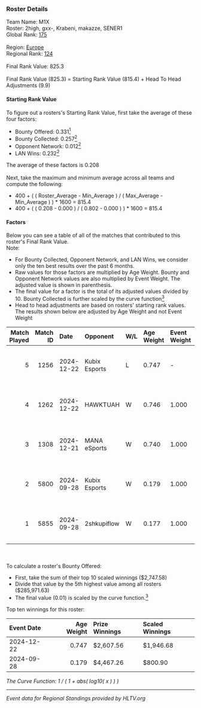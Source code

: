 ### Roster Details<br />
Team Name: M1X<br />
Roster: 2high, gxx-, Krabeni, makazze, SENER1<br />
Global Rank: [175](../../standings_global_2025_02_28.md)<br />
<br />
Region: [Europe]( ../../standings_europe_2025_02_28.md)<br />
Regional Rank: [124]( ../../standings_europe_2025_02_28.md)<br />
<br />
Final Rank Value:  825.3<br />
<br />
Final Rank Value (825.3) = Starting Rank Value (815.4) + Head To Head Adjustments (9.9)<br />

#### Starting Rank Value<br />
To figure out a rosters's Starting Rank Value, first take the average of these four factors:<br />
- Bounty Offered: 0.331[<sup>1</sup>](#table2)
- Bounty Collected: 0.257[<sup>2</sup>](#table1)
- Opponent Network: 0.012[<sup>2</sup>](#table1)
- LAN Wins: 0.232[<sup>2</sup>](#table1)

The average of these factors is 0.208<br />
<br />
Next, take the maximum and minimum average across all teams and compute the following:<br />
- 400 + ( ( Roster_Average - Min_Average ) / ( Max_Average - Min_Average ) ) * 1600 = 815.4
- 400 + ( ( 0.208 - 0.000 ) / ( 0.802 - 0.000 ) ) * 1600 = 815.4


#### Factors<br />
Below you can see a table of all of the matches that contributed to this roster's Final Rank Value.<br />
Note:<br />

- For Bounty Collected, Opponent Network, and LAN Wins, we consider only the ten best results over the past 6 months.
- Raw values for those factors are multiplied by Age Weight. Bounty and Opponent Network values are also multiplied by Event Weight. The adjusted value is shown in parenthesis.
- The final value for a factor is the total of its adjusted values divided by 10. Bounty Collected is further scaled by the curve function[<sup>3</sup>](#curveFunction)
- Head to head adjustments are based on rosters' starting rank values. The results shown below are adjusted by Age Weight and not Event Weight
<span id="table1"></span><br />


| Match Played | Match ID | Date       | Opponent      | W/L | Age Weight | Event Weight | Bounty Collected | Opponent Network | LAN Wins  | H2H Adj. | Roster                                 |
| -: | -: | :- | :- | :- | :- | :- | :- | :- | :- | -: | :- |
|            5 |     1256 | 2024-12-22 | Kubix Esports | L   | 0.747      | -            | -                | -                | -         |    -6.50 | 2high, gxx-, Krabeni, makazze, SENER1  |
|            4 |     1262 | 2024-12-22 | HAWKTUAH      | W   | 0.746      | 1.000        | 0.003 (0.002)    | 0.037 (0.027)    | 1 (0.746) |     7.45 | 2high, gxx-, Krabeni, makazze, SENER1  |
|            3 |     1308 | 2024-12-21 | MANA eSports  | W   | 0.740      | 1.000        | 0.001 (0.001)    | 0.000 (0.000)    | 1 (0.740) |     3.73 | 2high, gxx-, Krabeni, makazze, SENER1  |
|            2 |     5800 | 2024-09-28 | Kubix Esports | W   | 0.179      | 1.000        | 0.053 (0.010)    | 0.536 (0.096)    | 1 (0.179) |     4.36 | Caleyy, gxx-, Krabeni, makazze, SENER1 |
|            1 |     5855 | 2024-09-28 | 2shkupiflow   | W   | 0.177      | 1.000        | 0.000 (0.000)    | 0.000 (0.000)    | 1 (0.177) |     0.86 | Caleyy, gxx-, Krabeni, makazze, SENER1 |

<br />
<span id="table2"></span><br />
To calculate a roster's Bounty Offered:<br />

- First, take the sum of their top 10 scaled winnings ($2,747.58)
- Divide that value by the 5th highest value among all rosters ($285,971.63)
- The final value (0.01) is scaled by the curve function.[<sup>3</sup>](#curveFunction)

Top ten winnings for this roster:<br />

| Event Date | Age Weight | Prize Winnings | Scaled Winnings |
| :- | -: | :- | :- |
| 2024-12-22 |      0.747 | $2,607.56      | $1,946.68       |
| 2024-09-28 |      0.179 | $4,467.26      | $800.90         |


<span id="curveFunction"></span>_The Curve Function: 1 / ( 1 + abs( log10( x ) ) )_<br />

---
_Event data for Regional Standings provided by HLTV.org_<br />
